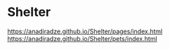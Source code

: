 # Shelter
https://anadiradze.github.io/Shelter/pages/index.html
https://anadiradze.github.io/Shelter/pets/index.html
